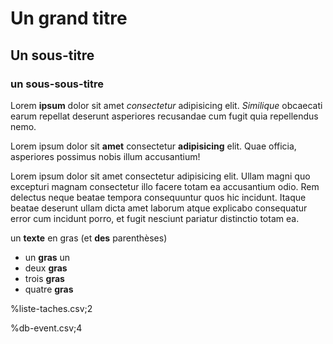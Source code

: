 # Un grand titre

## Un sous-titre

### un sous-sous-titre

Lorem **ipsum** dolor sit amet *consectetur* adipisicing elit. *Similique* obcaecati earum repellat deserunt asperiores recusandae cum fugit quia repellendus nemo.

Lorem ipsum dolor sit **amet** consectetur **adipisicing** elit. Quae officia, asperiores possimus nobis illum accusantium!

Lorem ipsum dolor sit amet consectetur adipisicing elit. Ullam magni quo excepturi magnam consectetur illo facere totam ea accusantium odio. Rem delectus neque beatae tempora consequuntur quos hic incidunt. Itaque beatae deserunt ullam dicta amet laborum atque explicabo consequatur error cum incidunt porro, et fugit nesciunt pariatur distinctio totam ea.

un **texte** en gras (et **des** parenthèses)

- un **gras** un
- deux **gras**
- trois **gras**
- quatre **gras**

%liste-taches.csv;2

%db-event.csv;4